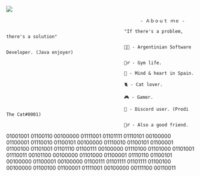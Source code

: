 
  ![](https://komarev.com/ghpvc/?username=LittleNoqz&color=red&style=flat-square)



                                                      - Ａｂｏｕｔ ｍｅ - 
                                                      
                                                "If there's a problem, there's a solution"

                                                👨‍💻 - Argentinian Software Developer. (Java enjoyer)
                                                
                                                🏋️‍♂️ - Gym life.
                                                  
                                                💌 - Mind & heart in Spain.

                                                🐈 - Cat lover.
                                                        
                                                🎮 - Gamer. 
                                                          
                                                👤 - Discord user. (Prodi The Cat#0001)
                                                  
                                                🙋‍♂️ - Also a good friend.





01001001 01100110 00100000 01111001 01101111 01110101 00100000 01100001 01110010 01100101 00100000 01110010 01100101 01100001 01100100 01101001 01101110 01100111 00100000 01110100 01101000 01101001 01110011 00101100 00100000 01101000 01100001 01110110 01100101 00100000 01100001 00100000 01100111 01101111 01101111 01100100 00100000 01100100 01100001 01111001 00100000 00111100 00110011
